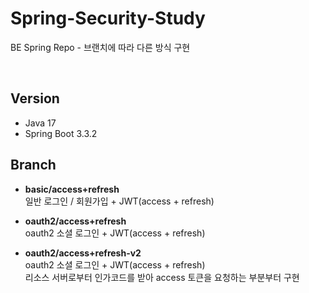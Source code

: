 # Spring-Security-Study
BE Spring Repo - 브랜치에 따라 다른 방식 구현

<br/>

## Version
* Java 17
* Spring Boot 3.3.2

## Branch
* <strong>basic/access+refresh</strong> <br/>
  일반 로그인 / 회원가입 + JWT(access + refresh) <br/>

* <strong>oauth2/access+refresh</strong> <br/>
  oauth2 소셜 로그인 + JWT(access + refresh) <br/>

* <strong>oauth2/access+refresh-v2</strong> <br/>
  oauth2 소셜 로그인 + JWT(access + refresh) <br/>
  리소스 서버로부터 인가코드를 받아 access 토큰을 요청하는 부분부터 구현
